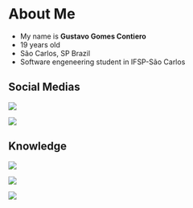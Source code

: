 # About Me
- My name is **Gustavo Gomes Contiero**
- 19 years old
- São Carlos, SP Brazil
- Software engeneering student in IFSP-São Carlos

## Social Medias
[![](https://img.shields.io/badge/Instagram-E4405F?style=for-the-badge&logo=instagram&logoColor=white)](https://www.instagram.com/gustavo_contiero/)

[![](https://img.shields.io/badge/LinkedIn-0077B5?style=for-the-badge&logo=linkedin&logoColor=white)](https://www.linkedin.com/in/gustavo-contiero-237207271/)

## Knowledge
[![](https://img.shields.io/badge/Python-3776AB?style=for-the-badge&logo=python&logoColor=white)](https://github.com/gcontiero11/Python_Projects)

![](https://img.shields.io/badge/HTML5-E34F26?style=for-the-badge&logo=html5&logoColor=white)

![](https://img.shields.io/badge/CSS3-1572B6?style=for-the-badge&logo=css3&logoColor=white)
